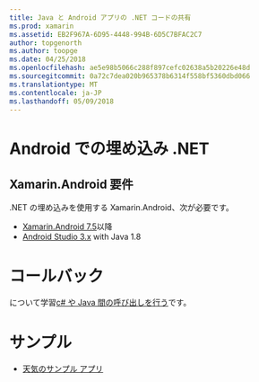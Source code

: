 ```yaml
---
title: Java と Android アプリの .NET コードの共有
ms.prod: xamarin
ms.assetid: EB2F967A-6D95-4448-994B-6D5C7BFAC2C7
author: topgenorth
ms.author: toopge
ms.date: 04/25/2018
ms.openlocfilehash: ae5e98b5066c288f897cefc02638a5b20226e48d
ms.sourcegitcommit: 0a72c7dea020b965378b6314f558bf5360dbd066
ms.translationtype: MT
ms.contentlocale: ja-JP
ms.lasthandoff: 05/09/2018
---
```

# <a name="net-embedding-on-android"></a>Android での埋め込み .NET

## <a name="xamarinandroid-requirements"></a>Xamarin.Android 要件

.NET の埋め込みを使用する Xamarin.Android、次が必要です。

* [Xamarin.Android 7.5](https://www.visualstudio.com/xamarin/)以降
* [Android Studio 3.x](https://developer.android.com/studio/index.html) with Java 1.8

# <a name="callbacks"></a>コールバック

について学習[c# や Java 間の呼び出しを行う](callbacks.md)です。

# <a name="samples"></a>サンプル

* [天気のサンプル アプリ](https://github.com/jamesmontemagno/embeddinator-weather)
